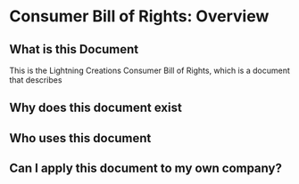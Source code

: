 # Consumer Bill of Rights: Overview

## What is this Document

This is the Lightning Creations Consumer Bill of Rights, which is a document that describes

## Why does this document exist

## Who uses this document

## Can I apply this document to my own company?
